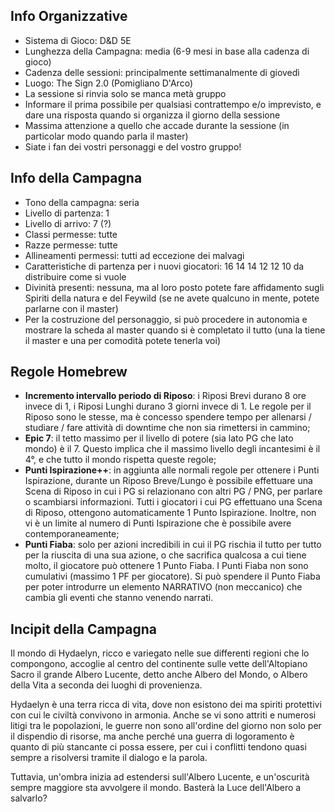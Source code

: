 ## Info Organizzative
- Sistema di Gioco: D&D 5E
- Lunghezza della Campagna: media (6-9 mesi in base alla cadenza di gioco)
- Cadenza delle sessioni: principalmente settimanalmente di giovedì
- Luogo: The Sign 2.0 (Pomigliano D'Arco)
- La sessione si rinvia solo se manca metà gruppo
- Informare il prima possibile per qualsiasi contrattempo e/o imprevisto, e dare una risposta quando si organizza il giorno della sessione
- Massima attenzione a quello che accade durante la sessione (in particolar modo quando parla il master)
- Siate i fan dei vostri personaggi e del vostro gruppo!

## Info della Campagna
- Tono della campagna: seria
- Livello di partenza: 1
- Livello di arrivo: 7 (?)
- Classi permesse: tutte
- Razze permesse: tutte
- Allineamenti permessi: tutti ad eccezione dei malvagi
- Caratteristiche di partenza per i nuovi giocatori: 16 14 14 12 12 10 da distribuire come si vuole
- Divinità presenti: nessuna, ma al loro posto potete fare affidamento sugli Spiriti della natura e del Feywild (se ne avete qualcuno in mente, potete parlarne con il master)
- Per la costruzione del personaggio, si può procedere in autonomia e mostrare la scheda al master quando si è completato il tutto (una la tiene il master e una per comodità potete tenerla voi)


## Regole Homebrew
- **Incremento intervallo periodo di Riposo**: i Riposi Brevi durano 8 ore invece di 1, i Riposi Lunghi durano 3 giorni invece di 1. Le regole per il Riposo sono le stesse, ma è concesso spendere tempo per allenarsi / studiare / fare attività di downtime che non sia rimettersi in cammino;
- **Epic 7**: il tetto massimo per il livello di potere (sia lato PG che lato mondo) è il 7. Questo implica che il massimo livello degli incantesimi è il 4°, e che tutto il mondo rispetta queste regole;
- **Punti Ispirazione++**: in aggiunta alle normali regole per ottenere i Punti Ispirazione, durante un Riposo Breve/Lungo è possibile effettuare una Scena di Riposo in cui i PG si relazionano con altri PG / PNG, per parlare o scambiarsi informazioni. Tutti i giocatori i cui PG effettuano una Scena di Riposo, ottengono automaticamente 1 Punto Ispirazione. Inoltre, non vi è un limite al numero di Punti Ispirazione che è possibile avere contemporaneamente;
- **Punti Fiaba**: solo per azioni incredibili in cui il PG rischia il tutto per tutto per la riuscita di una sua azione, o che sacrifica qualcosa a cui tiene molto, il giocatore può ottenere 1 Punto Fiaba. I Punti Fiaba non sono cumulativi (massimo 1 PF per giocatore). Si può spendere il Punto Fiaba per poter introdurre un elemento NARRATIVO (non meccanico) che cambia gli eventi che stanno venendo narrati.

## Incipit della Campagna
Il mondo di Hydaelyn, ricco e variegato nelle sue differenti regioni che lo compongono, accoglie al centro del continente sulle vette dell'Altopiano Sacro il grande Albero Lucente, detto anche Albero del Mondo, o Albero della Vita a seconda dei luoghi di provenienza.

Hydaelyn è una terra ricca di vita, dove non esistono dei ma spiriti protettivi con cui le civiltà convivono in armonia. Anche se vi sono attriti e numerosi litigi tra le popolazioni, le guerre non sono all'ordine del giorno non solo per il dispendio di risorse, ma anche perché una guerra di logoramento è quanto di più stancante ci possa essere, per cui i conflitti tendono quasi sempre a risolversi tramite il dialogo e la parola.

Tuttavia, un'ombra inizia ad estendersi sull'Albero Lucente, e un'oscurità sempre maggiore sta avvolgere il mondo. Basterà la Luce dell'Albero a salvarlo?